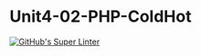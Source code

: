 # Unit4-02-PHP-ColdHot
[![GitHub's Super Linter](https://github.com/ICS20-Programming-SantiagoH/Unit4-02-PHP-ColdHot/workflows/GitHub's%20Super%20Linter/badge.svg)](https://github.com/ICS20-Programming-SantiagoH/Unit4-02-PHP-ColdHot/actions)